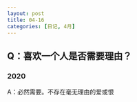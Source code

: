 ```yaml
---
layout: post
title: 04-16
categories: [日记, 4月]
---
```

## Q：喜欢一个人是否需要理由？

### 2020
A：必然需要。不存在毫无理由的爱或恨
